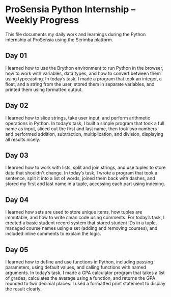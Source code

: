 # ProSensia Python Internship – Weekly Progress

This file documents my daily work and learnings during the Python internship at ProSensia using the Scrimba platform.

## Day 01  
I learned how to use the Brython environment to run Python in the browser, how to work with variables, data types, and how to convert between them using typecasting. 
In today’s task, I made a program that took an integer, a float, and a string from the user, stored them in separate variables, and printed them using formatted output.

## Day 02  
I learned how to slice strings, take user input, and perform arithmetic operations in Python. 
In today’s task, I built a simple program that took a full name as input, sliced out the first and last name, then took two numbers and performed addition, subtraction, multiplication, and division, displaying all results nicely.

## Day 03  
I learned how to work with lists, split and join strings, and use tuples to store data that shouldn't change.
In today’s task, I wrote a program that took a sentence, split it into a list of words, joined them back with dashes, and stored my first and last name in a tuple, accessing each part using indexing.

## Day 04  
I learned how sets are used to store unique items, how tuples are immutable, and how to write clean code using comments.
For today’s task, I created a basic student record system that stored student IDs in a tuple, managed course names using a set (adding and removing courses), and included inline comments to explain the logic.

## Day 05  
I learned how to define and use functions in Python, including passing parameters, using default values, and calling functions with named arguments.
In today’s task, I made a GPA calculator program that takes a list of grades, calculates the average using a function, and returns the GPA rounded to two decimal places. I used a formatted print statement to display the result clearly.
